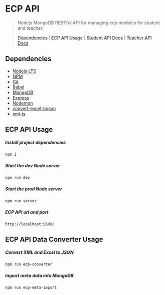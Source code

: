 # ECP API

> Nodejs MongoDB RESTful API for managing ecp modules for student and teacher.

> [Dependencies](#markdown-header-dependencies) | [ECP API Usage](#markdown-header-ecp-api-usage) | [Student API Docs](https://ecp-api-nodejs.dev.micro.scholastic.com/api-docs/swagger-student.html) | [Teacher API Docs](https://ecp-api-nodejs.dev.micro.scholastic.com/api-docs/swagger-teacher.html)

## Dependencies

- [Nodejs LTS](https://nodejs.org/dist/v12.13.1/node-v12.13.1.pkg)
- [NPM](https://nodejs.org/dist/v12.13.1/node-v12.13.1.pkg)
- [Git](https://git-scm.com/)
- [Babel](https://babeljs.io/)
- [MongoDB](https://www.mongodb.com/download-center/community)
- [Express](http://expressjs.com/)
- [Nodemon](https://nodemon.io/)
- [convert-excel-tojson](https://www.npmjs.com/package/convert-excel-to-json)
- [xml-js](https://www.npmjs.com/package/xml-js)

## ECP API Usage

##### Install project dependencies

    npm i

##### Start the dev Node server

    npm run dev

##### Start the prod Node server

    npm run server

##### ECP API url and port

    http://localhost:5500/

## ECP API Data Converter Usage

##### Convert XML and Excel to JSON

    npm run ecp-converter

##### Import meta data into MongoDB

    npm run ecp-meta-import

